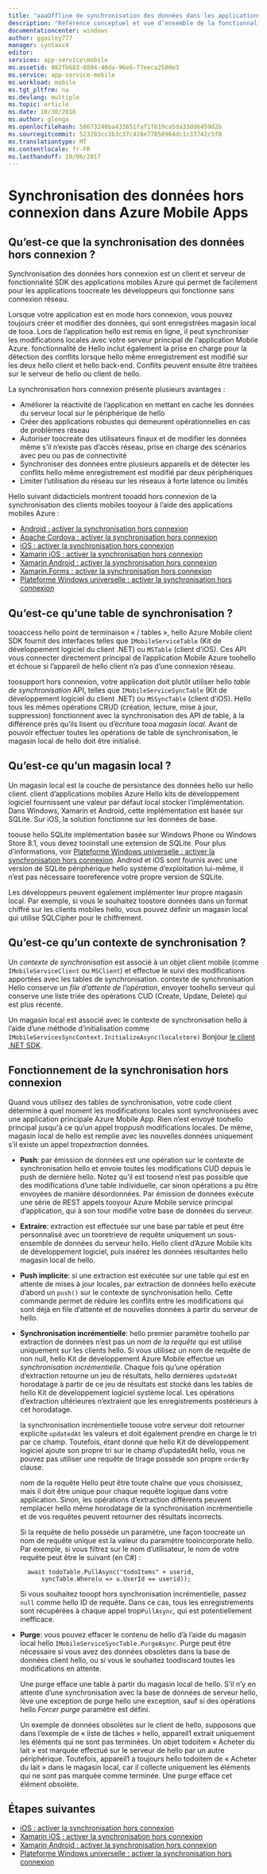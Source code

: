 ```yaml
---
title: "aaaOffline de synchronisation des données dans les applications mobiles Azure | Documents Microsoft"
description: "Référence conceptuel et vue d’ensemble de la fonctionnalité de synchronisation des données hors connexion hello pour les applications mobiles Azure"
documentationcenter: windows
author: ggailey777
manager: syntaxc4
editor: 
services: app-service\mobile
ms.assetid: 982fb683-8884-40da-96e6-77eeca2500e3
ms.service: app-service-mobile
ms.workload: mobile
ms.tgt_pltfrm: na
ms.devlang: multiple
ms.topic: article
ms.date: 10/30/2016
ms.author: glenga
ms.openlocfilehash: 58673240ba433651faf1f619ca5da33dd6459d2b
ms.sourcegitcommit: 523283cc1b3c37c428e77850964dc1c33742c5f0
ms.translationtype: MT
ms.contentlocale: fr-FR
ms.lasthandoff: 10/06/2017
---
```

# <a name="offline-data-sync-in-azure-mobile-apps"></a>Synchronisation des données hors connexion dans Azure Mobile Apps
## <a name="what-is-offline-data-sync"></a>Qu’est-ce que la synchronisation des données hors connexion ?
Synchronisation des données hors connexion est un client et serveur de fonctionnalité SDK des applications mobiles Azure qui permet de facilement pour les applications toocreate les développeurs qui fonctionne sans connexion réseau.

Lorsque votre application est en mode hors connexion, vous pouvez toujours créer et modifier des données, qui sont enregistrées magasin local de tooa. Lors de l’application hello est remis en ligne, il peut synchroniser les modifications locales avec votre serveur principal de l’application Mobile Azure. fonctionnalité de Hello inclut également la prise en charge pour la détection des conflits lorsque hello même enregistrement est modifié sur les deux hello client et hello back-end. Conflits peuvent ensuite être traitées sur le serveur de hello ou client de hello.

La synchronisation hors connexion présente plusieurs avantages :

* Améliorer la réactivité de l’application en mettant en cache les données du serveur local sur le périphérique de hello
* Créer des applications robustes qui demeurent opérationnelles en cas de problèmes réseau
* Autoriser toocreate des utilisateurs finaux et de modifier les données même s’il n’existe pas d’accès réseau, prise en charge des scénarios avec peu ou pas de connectivité
* Synchroniser des données entre plusieurs appareils et de détecter les conflits hello même enregistrement est modifié par deux périphériques
* Limiter l’utilisation du réseau sur les réseaux à forte latence ou limités

Hello suivant didacticiels montrent tooadd hors connexion de la synchronisation des clients mobiles tooyour à l’aide des applications mobiles Azure :

* [Android : activer la synchronisation hors connexion]
* [Apache Cordova : activer la synchronisation hors connexion](app-service-mobile-cordova-get-started-offline-data.md)
* [iOS : activer la synchronisation hors connexion]
* [Xamarin iOS : activer la synchronisation hors connexion]
* [Xamarin Android : activer la synchronisation hors connexion]
* [Xamarin.Forms : activer la synchronisation hors connexion](app-service-mobile-xamarin-forms-get-started-offline-data.md)
* [Plateforme Windows universelle : activer la synchronisation hors connexion]

## <a name="what-is-a-sync-table"></a>Qu’est-ce qu’une table de synchronisation ?
tooaccess hello point de terminaison « / tables », hello Azure Mobile client SDK fournit des interfaces telles que `IMobileServiceTable` (Kit de développement logiciel du client .NET) ou `MSTable` (client d’iOS). Ces API vous connecter directement principal de l’application Mobile Azure toohello et échoue si l’appareil de hello client n’a pas d’une connexion réseau.

toosupport hors connexion, votre application doit plutôt utiliser hello *table de synchronisation* API, telles que `IMobileServiceSyncTable` (Kit de développement logiciel du client .NET) ou `MSSyncTable` (client d’iOS). Hello tous les mêmes opérations CRUD (création, lecture, mise à jour, suppression) fonctionnent avec la synchronisation des API de table, à la différence près qu’ils lisent ou d’écriture tooa *magasin local*. Avant de pouvoir effectuer toutes les opérations de table de synchronisation, le magasin local de hello doit être initialisé.

## <a name="what-is-a-local-store"></a>Qu’est-ce qu’un magasin local ?
Un magasin local est la couche de persistance des données hello sur hello client. client d’applications mobiles Azure Hello kits de développement logiciel fournissent une valeur par défaut local stocker l’implémentation. Dans Windows, Xamarin et Android, cette implémentation est basée sur SQLite. Sur iOS, la solution fonctionne sur les données de base.

toouse hello SQLite implémentation basée sur Windows Phone ou Windows Store 8.1, vous devez tooinstall une extension de SQLite. Pour plus d’informations, voir [Plateforme Windows universelle : activer la synchronisation hors connexion]. Android et iOS sont fournis avec une version de SQLite périphérique hello système d’exploitation lui-même, il n’est pas nécessaire tooreference votre propre version de SQLite.

Les développeurs peuvent également implémenter leur propre magasin local. Par exemple, si vous le souhaitez toostore données dans un format chiffré sur les clients mobiles hello, vous pouvez définir un magasin local qui utilise SQLCipher pour le chiffrement.

## <a name="what-is-a-sync-context"></a>Qu’est-ce qu’un contexte de synchronisation ?
Un *contexte de synchronisation* est associé à un objet client mobile (comme `IMobileServiceClient` ou `MSClient`) et effectue le suivi des modifications apportées avec les tables de synchronisation. contexte de synchronisation Hello conserve un *file d’attente de l’opération*, envoyer toohello serveur qui conserve une liste triée des opérations CUD (Create, Update, Delete) qui est plus récente.

Un magasin local est associé avec le contexte de synchronisation hello à l’aide d’une méthode d’initialisation comme `IMobileServicesSyncContext.InitializeAsync(localstore)` Bonjour [le client .NET SDK].

## <a name="how-sync-works"></a>Fonctionnement de la synchronisation hors connexion
Quand vous utilisez des tables de synchronisation, votre code client détermine à quel moment les modifications locales sont synchronisées avec une application principale Azure Mobile App. Rien n’est envoyé toohello principal jusqu'à ce qu’un appel trop*push* modifications locales. De même, magasin local de hello est remplie avec les nouvelles données uniquement s’il existe un appel trop*extraction* données.

* **Push**: par émission de données est une opération sur le contexte de synchronisation hello et envoie toutes les modifications CUD depuis le push de dernière hello. Notez qu’il est toosend n’est pas possible que des modifications d’une table individuelle, car sinon opérations a pu être envoyées de manière désordonnées. Par émission de données exécute une série de REST appels tooyour Azure Mobile service principal d’application, qui à son tour modifie votre base de données du serveur.
* **Extraire**: extraction est effectuée sur une base par table et peut être personnalisé avec un tooretrieve de requête uniquement un sous-ensemble de données du serveur hello. Hello client d’Azure Mobile kits de développement logiciel, puis insérez les données résultantes hello magasin local de hello.
* **Push implicite**: si une extraction est exécutée sur une table qui est en attente de mises à jour locales, par extraction de données hello exécute d’abord un `push()` sur le contexte de synchronisation hello. Cette commande permet de réduire les conflits entre les modifications qui sont déjà en file d’attente et de nouvelles données à partir du serveur de hello.
* **Synchronisation incrémentielle**: hello premier paramètre toohello par extraction de données n’est pas un *nom de la requête* qui est utilisé uniquement sur les clients hello. Si vous utilisez un nom de requête de non null, hello Kit de développement Azure Mobile effectue un *synchronisation incrémentielle*. Chaque fois qu’une opération d’extraction retourne un jeu de résultats, hello dernières `updatedAt` horodatage à partir de ce jeu de résultats est stocké dans les tables de hello Kit de développement logiciel système local. Les opérations d’extraction ultérieures n’extraient que les enregistrements postérieurs à cet horodatage.

  la synchronisation incrémentielle toouse votre serveur doit retourner explicite `updatedAt` les valeurs et doit également prendre en charge le tri par ce champ. Toutefois, étant donné que hello Kit de développement logiciel ajoute son propre tri sur le champ d’updatedAt hello, vous ne pouvez pas utiliser une requête de tirage possède son propre `orderBy` clause.

  nom de la requête Hello peut être toute chaîne que vous choisissez, mais il doit être unique pour chaque requête logique dans votre application.
  Sinon, les opérations d’extraction différents peuvent remplacer hello même horodatage de la synchronisation incrémentielle et de vos requêtes peuvent retourner des résultats incorrects.

  Si la requête de hello possède un paramètre, une façon toocreate un nom de requête unique est la valeur du paramètre tooincorporate hello.
  Par exemple, si vous filtrez sur le nom d’utilisateur, le nom de votre requête peut être le suivant (en C#) :

        await todoTable.PullAsync("todoItems" + userid,
            syncTable.Where(u => u.UserId == userid));

  Si vous souhaitez tooopt hors synchronisation incrémentielle, passez `null` comme hello ID de requête. Dans ce cas, tous les enregistrements sont récupérées à chaque appel trop`PullAsync`, qui est potentiellement inefficace.
* **Purge**: vous pouvez effacer le contenu de hello d’à l’aide du magasin local hello `IMobileServiceSyncTable.PurgeAsync`.
  Purge peut être nécessaire si vous avez des données obsolètes dans la base de données client hello, ou si vous le souhaitez toodiscard toutes les modifications en attente.

  Une purge efface une table à partir du magasin local de hello. S’il n’y en attente d’une synchronisation avec la base de données de serveur hello, lève une exception de purge hello une exception, sauf si des opérations hello *Forcer purge* paramètre est défini.

  Un exemple de données obsolètes sur le client de hello, supposons que dans l’exemple de « liste de tâches » hello, appareil1 extrait uniquement les éléments qui ne sont pas terminées. Un objet todoitem « Acheter du lait » est marquée effectué sur le serveur de hello par un autre périphérique. Toutefois, appareil1 a toujours hello todoitem de « Acheter du lait » dans le magasin local, car il collecte uniquement les éléments qui ne sont pas marquée comme terminée. Une purge efface cet élément obsolète.

## <a name="next-steps"></a>Étapes suivantes
* [iOS : activer la synchronisation hors connexion]
* [Xamarin iOS : activer la synchronisation hors connexion]
* [Xamarin Android : activer la synchronisation hors connexion]
* [Plateforme Windows universelle : activer la synchronisation hors connexion]

<!-- Links -->
[le client .NET SDK]: app-service-mobile-dotnet-how-to-use-client-library.md
[Android : activer la synchronisation hors connexion]: app-service-mobile-android-get-started-offline-data.md
[iOS : activer la synchronisation hors connexion]: app-service-mobile-ios-get-started-offline-data.md
[Xamarin iOS : activer la synchronisation hors connexion]: app-service-mobile-xamarin-ios-get-started-offline-data.md
[Xamarin Android : activer la synchronisation hors connexion]: app-service-mobile-xamarin-android-get-started-offline-data.md
[Plateforme Windows universelle : activer la synchronisation hors connexion]: app-service-mobile-windows-store-dotnet-get-started-offline-data.md
